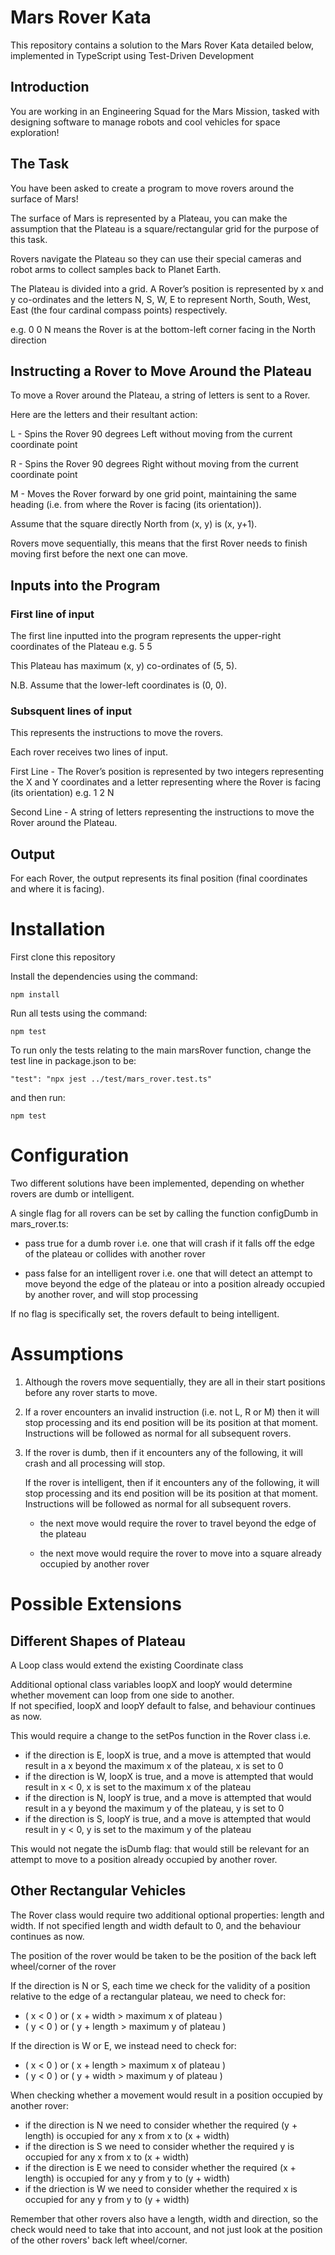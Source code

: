 # Mars Rover Kata

This repository contains a solution to the Mars Rover Kata detailed below, implemented in TypeScript using Test-Driven Development

## Introduction

You are working in an Engineering Squad for the Mars Mission, tasked with designing software to manage robots and cool vehicles for space exploration!

## The Task

You have been asked to create a program to move rovers around the surface of Mars!

The surface of Mars is represented by a Plateau, you can make the assumption that the Plateau is a square/rectangular grid for the purpose of this task.

Rovers navigate the Plateau so they can use their special cameras and robot arms to collect samples back to Planet Earth.

The Plateau is divided into a grid. A Rover’s position is represented by x and y co-ordinates and the letters N, S, W, E to represent North, South, West, East (the four cardinal compass points) respectively.

e.g. 0 0 N means the Rover is at the bottom-left corner facing in the North direction

## Instructing a Rover to Move Around the Plateau

To move a Rover around the Plateau, a string of letters is sent to a Rover.

Here are the letters and their resultant action:

L - Spins the Rover 90 degrees Left without moving from the current coordinate point

R - Spins the Rover 90 degrees Right without moving from the current coordinate point

M - Moves the Rover forward by one grid point, maintaining the same heading (i.e. from where the Rover is facing (its orientation)).

Assume that the square directly North from (x, y) is (x, y+1).

Rovers move sequentially, this means that the first Rover needs to finish moving first before the next one can move.

## Inputs into the Program

### First line of input

The first line inputted into the program represents the upper-right coordinates of the Plateau e.g. 5 5

This Plateau has maximum (x, y) co-ordinates of (5, 5).

N.B. Assume that the lower-left coordinates is (0, 0).

### Subsquent lines of input

This represents the instructions to move the rovers.

Each rover receives two lines of input.

First Line - The Rover’s position is represented by two integers representing the X and Y coordinates and a letter representing where the Rover is facing (its orientation) e.g. 1 2 N

Second Line - A string of letters representing the instructions to move the Rover around the Plateau.

## Output

For each Rover, the output represents its final position (final coordinates and where it is facing).

# Installation

First clone this repository

Install the dependencies using the command:

    npm install

Run all tests using the command:

    npm test

To run only the tests relating to the main marsRover function, change the test line in package.json to be:

    "test": "npx jest ../test/mars_rover.test.ts"

and then run:

    npm test

# Configuration

Two different solutions have been implemented, depending on whether rovers are dumb or intelligent.

A single flag for all rovers can be set by calling the function configDumb in mars_rover.ts:

- pass true for a dumb rover i.e. one that will crash if it falls off the edge of the plateau or collides with another rover

- pass false for an intelligent rover i.e. one that will detect an attempt to move beyond the edge of the plateau or into a position already occupied by another rover, and will stop processing

If no flag is specifically set, the rovers default to being intelligent.

# Assumptions

1. Although the rovers move sequentially, they are all in their start positions before any rover starts to move.

2. If a rover encounters an invalid instruction (i.e. not L, R or M) then it will stop processing and its end position will be its position at that moment. Instructions will be followed as normal for all subsequent rovers.

3. If the rover is dumb, then if it encounters any of the following, it will crash and all processing will stop.

   If the rover is intelligent, then if it encounters any of the following, it will stop processing and its end position will be its position at that moment. Instructions will be followed as normal for all subsequent rovers.

   - the next move would require the rover to travel beyond the edge of the plateau

   - the next move would require the rover to move into a square already occupied by another rover

# Possible Extensions

## Different Shapes of Plateau

A Loop class would extend the existing Coordinate class

Additional optional class variables loopX and loopY would determine whether movement can loop from one side to another.  
If not specified, loopX and loopY default to false, and behaviour continues as now.

This would require a change to the setPos function in the Rover class i.e.

- if the direction is E, loopX is true, and a move is attempted that would result in a x beyond the maximum x of the plateau, x is set to 0
- if the direction is W, loopX is true, and a move is attempted that would result in x < 0, x is set to the maximum x of the plateau
- if the direction is N, loopY is true, and a move is attempted that would result in a y beyond the maximum y of the plateau, y is set to 0
- if the direction is S, loopY is true, and a move is attempted that would result in y < 0, y is set to the maximum y of the plateau

This would not negate the isDumb flag: that would still be relevant for an attempt to move to a position already occupied by another rover.

## Other Rectangular Vehicles

The Rover class would require two additional optional properties: length and width.
If not specified length and width default to 0, and the behaviour continues as now.

The position of the rover would be taken to be the position of the back left wheel/corner of the rover

If the direction is N or S, each time we check for the validity of a position relative to the edge of a rectangular plateau, we need to check for:

- ( x < 0 ) or ( x + width > maximum x of plateau )
- ( y < 0 ) or ( y + length > maximum y of plateau )

If the direction is W or E, we instead need to check for:

- ( x < 0 ) or ( x + length > maximum x of plateau )
- ( y < 0 ) or ( y + width > maximum y of plateau )

When checking whether a movement would result in a position occupied by another rover:

- if the direction is N we need to consider whether the required (y + length) is occupied for any x from x to (x + width)
- if the direction is S we need to consider whether the required y is occupied for any x from x to (x + width)
- if the direction is E we need to consider whether the required (x + length) is occupied for any y from y to (y + width)
- if the driection is W we need to consider whether the required x is occupied for any y from y to (y + width)

Remember that other rovers also have a length, width and direction, so the check would need to take that into account, and not just look at the position of the other rovers' back left wheel/corner.
